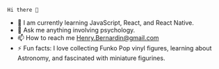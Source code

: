     Hi there 👋


- 🌱 I am currently learning JavaScript, React, and React Native. 
- 💬 Ask me anything involving psychology. 
- 📫 How to reach me Henry.Bernardin@gmail.com
- ⚡ Fun facts:  I love collecting Funko Pop vinyl figures, learning about Astronomy, and fascinated with miniature figurines.

<!--
**Henry-Bernardin/Henry-Bernardin** is a ✨ _special_ ✨ repository because its `README.md` (this file) appears on your GitHub profile.

Here are some ideas to get you started:

- 🔭 I’m currently working on ...
- 🌱 I’m currently learning ...
- 👯 I’m looking to collaborate on ...
- 🤔 I’m looking for help with ...
- 💬 Ask me about ...
- 📫 How to reach me: ...
- 😄 Pronouns: ...
- ⚡ Fun fact: ...
-->
